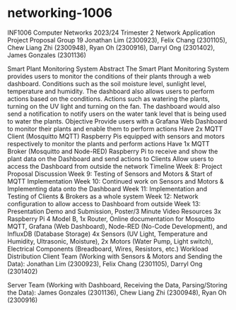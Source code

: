 # networking-1006
INF1006 Computer Networks 2023/24 Trimester 2
Network Application Project Proposal
Group 19
Jonathan Lim (2300923), Felix Chang (2301105), Chew Liang Zhi (2300948), 
Ryan Oh (2300916), Darryl Ong (2301402), James Gonzales (2301136)

Smart Plant Monitoring System
Abstract
The Smart Plant Monitoring System provides users to monitor the conditions of their plants through a web dashboard. Conditions such as the soil moisture level, sunlight level, temperature and humidity. The dashboard also allows users to perform actions based on the conditions. Actions such as watering the plants, turning on the UV light and turning on the fan. The dashboard would also send a notification to notify users on the water tank level that is being used to water the plants.
Objective
Provide users with a Grafana Web Dashboard to monitor their plants and enable them to perform actions
Have 2x MQTT Client (Mosquitto MQTT) Raspberry Pis equipped with sensors and motors respectively to monitor the plants and perform actions
Have 1x MQTT Broker (Mosquitto and Node-RED) Raspberry Pi to receive and show the plant data on the Dashboard and send actions to Clients
Allow users to access the Dashboard from outside the network 
Timeline
Week 8: Project Proposal Discussion
Week 9: Testing of Sensors and Motors & Start of MQTT Implementation
Week 10: Continued work on Sensors and Motors & Implementing data onto the Dashboard
Week 11: Implementation and Testing of Clients & Brokers as a whole system
Week 12: Network configuration to allow access to Dashboard from outside
Week 13: Presentation Demo and Submission, Poster/3 Minute Video
Resources
3x Raspberry Pi 4 Model B, 1x Router, Online documentation for Mosquitto MQTT, Grafana (Web Dashboard), Node-RED (No-Code Development), and InfluxDB (Database Storage)
4x Sensors (UV Light, Temperature and Humidity, Ultrasonic, Moisture), 2x Motors (Water Pump, Light switch), Electrical Components (Breadboard, Wires, Resistors, etc.)
Workload Distribution
Client Team (Working with Sensors & Motors and Sending the Data):
Jonathan Lim (2300923), Felix Chang (2301105), Darryl Ong (2301402)

Server Team (Working with Dashboard, Receiving the Data, Parsing/Storing the Data):
James Gonzales (2301136), Chew Liang Zhi (2300948), Ryan Oh (2300916)
